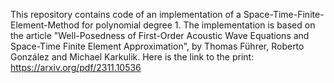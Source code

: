 This repository contains code of an implementation of a Space-Time-Finite-Element-Method for polynomial degree 1. 
The implementation is based on the article "Well-Posedness of First-Order Acoustic Wave Equations and Space-Time Finite Element Approximation",
by Thomas Führer, Roberto González and Michael Karkulik.
Here is the link to the print: https://arxiv.org/pdf/2311.10536

